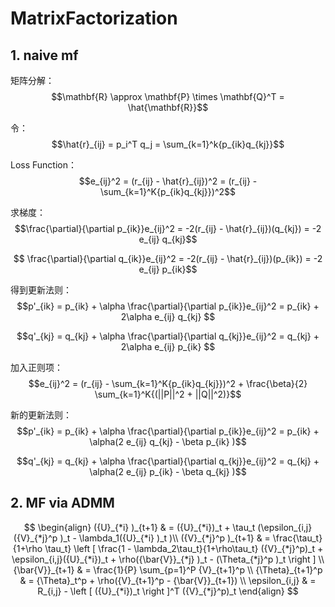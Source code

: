 # MatrixFactorization

## 1. naive mf
矩阵分解：
$$\mathbf{R} \approx \mathbf{P} \times \mathbf{Q}^T = \hat{\mathbf{R}}$$

令：
$$\hat{r}_{ij} = p_i^T q_j = \sum_{k=1}^k{p_{ik}q_{kj}}$$

Loss Function：
$$e_{ij}^2 = (r_{ij} - \hat{r}_{ij})^2 = (r_{ij} - \sum_{k=1}^K{p_{ik}q_{kj}})^2$$

求梯度：
$$\frac{\partial}{\partial p_{ik}}e_{ij}^2 = -2(r_{ij} - \hat{r}_{ij})(q_{kj}) = -2 e_{ij} q_{kj}$$

$$  \frac{\partial}{\partial q_{ik}}e_{ij}^2 = -2(r_{ij} - \hat{r}_{ij})(p_{ik}) = -2 e_{ij} p_{ik}$$

得到更新法则：
$$p'_{ik} = p_{ik} + \alpha \frac{\partial}{\partial p_{ik}}e_{ij}^2 = p_{ik} + 2\alpha e_{ij} q_{kj} $$

$$q'_{kj} = q_{kj} + \alpha \frac{\partial}{\partial q_{kj}}e_{ij}^2 = q_{kj} + 2\alpha e_{ij} p_{ik} $$

加入正则项：
$$e_{ij}^2 = (r_{ij} - \sum_{k=1}^K{p_{ik}q_{kj}})^2 + \frac{\beta}{2} \sum_{k=1}^K{(||P||^2 + ||Q||^2)}$$

新的更新法则：
$$p'_{ik} = p_{ik} + \alpha \frac{\partial}{\partial p_{ik}}e_{ij}^2 = p_{ik} + \alpha(2 e_{ij} q_{kj} - \beta p_{ik} )$$

$$q'_{kj} = q_{kj} + \alpha \frac{\partial}{\partial q_{kj}}e_{ij}^2 = q_{kj} + \alpha(2 e_{ij} p_{ik} - \beta q_{kj} )$$

## 2. MF via ADMM

$$
\begin{align}
	({U}_{*i} )_{t+1} & =  ({U}_{*i})_t + \tau_t (\epsilon_{i,j} ({V}_{*j}^p )_t - \lambda_1({U}_{*i} )_t )\\
	({V}_{*j}^p )_{t+1} & =  \frac{\tau_t}{1+\rho \tau_t} \left [ \frac{1 - \lambda_2\tau_t}{1+\rho\tau_t} ({V}_{*j}^p)_t + \epsilon_{i,j}({U}_{*i})_t + \rho({\bar{V}}_{*j} )_t - (\Theta_{*j}^p )_t \right ] \\
	{\bar{V}}_{t+1} & =  \frac{1}{P} \sum_{p=1}^P {V}_{t+1}^p \\
	{\Theta}_{t+1}^p & =   {\Theta}_t^p + \rho({V}_{t+1}^p - {\bar{V}}_{t+1}) \\
	\epsilon_{i,j} & =  R_{i,j} - \left [ ({U}_{*i})_t \right ]^T ({V}_{*j}^p)_t 
\end{align}
$$





